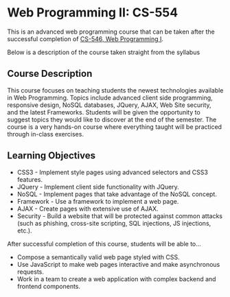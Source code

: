 # Web Programming II: CS-554

This is an advanced web programming course that can be taken after the successful completion of [CS-546, Web Programming I](https://github.com/elenirotsides/My-CS-546-Code).

Below is a description of the course taken straight from the syllabus

## Course Description

This course focuses on teaching students the newest technologies available in Web
Programming. Topics include advanced client side programming, responsive design, NoSQL databases, JQuery, AJAX, Web Site security, and the latest Frameworks. Students will be given the opportunity to suggest topics they would like to discover at the end of the semester. The course is a very hands-on course where everything taught will be practiced through in-class exercises.

## Learning Objectives

-   CSS3 - Implement style pages using advanced selectors and CSS3 features.
-   JQuery - Implement client side functionality with JQuery.
-   NoSQL - Implement pages that take advantage of the NoSQL concept.
-   Framework - Use a framework to implement a web page.
-   AJAX - Create pages with extensive use of AJAX.
-   Security - Build a website that will be protected against common attacks (such as phishing,
    cross-site scripting, SQL injections, JS injections, etc.).

After successful completion of this course, students will be able to...

-   Compose a semantically valid web page styled with CSS.
-   Use JavaScript to make web pages interactive and make asynchronous requests.
-   Work in a team to create a web application with complex backend and frontend components.
